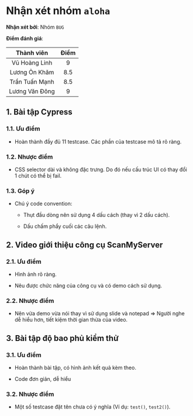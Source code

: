 # Nhận xét nhóm `aloha`

**Nhận xét bởi**: Nhóm `BUG`

**Điểm đánh giá**:

|   Thành viên   	| Điểm 	|
|:--------------:	|:----:	|
|  Vũ Hoàng Linh 	|   9  	|
|  Lương Ỏn Khăm 	|  8.5 	|
| Trần Tuấn Mạnh 	|  8.5 	|
| Lương Văn Đông 	|   9  	|

## 1. Bài tập Cypress

### 1.1. Ưu điểm

- Hoàn thành đầy đủ 11 testcase. Các phần của testcase mô tả rõ ràng.

### 1.2. Nhược điểm

- CSS selector dài và không đặc trưng. Do đó nếu cấu trúc UI có thay đổi 1 chút có thể bị fail.

### 1.3. Góp ý

- Chú ý code convention:

    - Thụt đầu dòng nên sử dụng 4 dấu cách (thay vì 2 dấu cách).
    
    - Dấu chấm phẩy cuối các câu lệnh.

## 2. Video giới thiệu công cụ ScanMyServer

### 2.1. Ưu điểm

- Hình ảnh rõ ràng.

- Nêu được chức năng của công cụ và có demo cách sử dụng.

### 2.2. Nhược điểm

- Nên vừa demo vừa nói thay vì sử dụng slide và notepad => Người nghe dễ hiểu hơn, tiết kiệm thời gian thừa của video.

## 3. Bài tập độ bao phủ kiểm thử

### 3.1. Ưu điểm

- Hoàn thành bài tập, có hình ảnh kết quả kèm theo.

- Code đơn giản, dễ hiểu

### 3.2. Nhược điểm

- Một số testcase đặt tên chưa có ý nghĩa (Ví dụ: `test()`, `test2()`).

